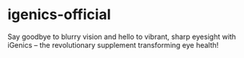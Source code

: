 # igenics-official
Say goodbye to blurry vision and hello to vibrant, sharp eyesight with iGenics – the revolutionary supplement transforming eye health!
